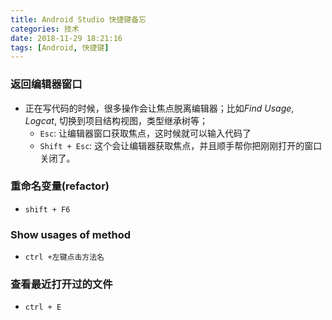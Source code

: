```yaml
---
title: Android Studio 快捷键备忘
categories: 技术
date: 2018-11-29 18:21:16
tags: [Android, 快捷键]
---
```




### 返回编辑器窗口

- 正在写代码的时候，很多操作会让焦点脱离编辑器；比如*Find Usage*, *Logcat*, 切换到项目结构视图，类型继承树等；
  - `Esc`: 让编辑器窗口获取焦点，这时候就可以输入代码了
  - `Shift + Esc`: 这个会让编辑器获取焦点，并且顺手帮你把刚刚打开的窗口关闭了。



### 重命名变量(refactor)

- `shift + F6` 



### Show usages of method

- `ctrl +左键点击方法名 ` 



### 查看最近打开过的文件

- `ctrl + E` 






